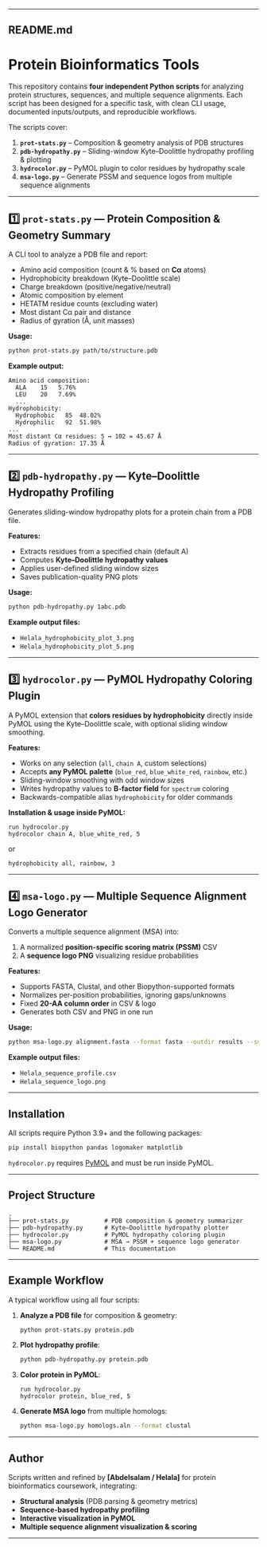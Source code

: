 
---

## README.md

# Protein Bioinformatics Tools

This repository contains **four independent Python scripts** for analyzing protein structures, sequences, and multiple sequence alignments. Each script has been designed for a specific task, with clean CLI usage, documented inputs/outputs, and reproducible workflows.

The scripts cover:

1. **`prot-stats.py`** – Composition & geometry analysis of PDB structures
2. **`pdb-hydropathy.py`** – Sliding-window Kyte–Doolittle hydropathy profiling & plotting
3. **`hydrocolor.py`** – PyMOL plugin to color residues by hydropathy scale
4. **`msa-logo.py`** – Generate PSSM and sequence logos from multiple sequence alignments

---

## 1️⃣ `prot-stats.py` — Protein Composition & Geometry Summary

A CLI tool to analyze a PDB file and report:

* Amino acid composition (count & % based on **Cα** atoms)
* Hydrophobicity breakdown (Kyte–Doolittle scale)
* Charge breakdown (positive/negative/neutral)
* Atomic composition by element
* HETATM residue counts (excluding water)
* Most distant Cα pair and distance
* Radius of gyration (Å, unit masses)

**Usage:**

```bash
python prot-stats.py path/to/structure.pdb
```

**Example output:**

```
Amino acid composition:
  ALA    15   5.76%
  LEU    20   7.69%
  ...
Hydrophobicity:
  Hydrophobic   85  48.02%
  Hydrophilic   92  51.98%
...
Most distant Cα residues: 5 ↔ 102 = 45.67 Å
Radius of gyration: 17.35 Å
```

---

## 2️⃣ `pdb-hydropathy.py` — Kyte–Doolittle Hydropathy Profiling

Generates sliding-window hydropathy plots for a protein chain from a PDB file.

**Features:**

* Extracts residues from a specified chain (default A)
* Computes **Kyte–Doolittle hydropathy values**
* Applies user-defined sliding window sizes
* Saves publication-quality PNG plots

**Usage:**

```bash
python pdb-hydropathy.py 1abc.pdb
```

**Example output files:**

* `Helala_hydrophobicity_plot_3.png`
* `Helala_hydrophobicity_plot_5.png`

---

## 3️⃣ `hydrocolor.py` — PyMOL Hydropathy Coloring Plugin

A PyMOL extension that **colors residues by hydrophobicity** directly inside PyMOL using the Kyte–Doolittle scale, with optional sliding window smoothing.

**Features:**

* Works on any selection (`all`, `chain A`, custom selections)
* Accepts **any PyMOL palette** (`blue_red`, `blue_white_red`, `rainbow`, etc.)
* Sliding-window smoothing with odd window sizes
* Writes hydropathy values to **B-factor field** for `spectrum` coloring
* Backwards-compatible alias `hydrophobicity` for older commands

**Installation & usage inside PyMOL:**

```pymol
run hydrocolor.py
hydrocolor chain A, blue_white_red, 5
```

or

```pymol
hydrophobicity all, rainbow, 3
```

---

## 4️⃣ `msa-logo.py` — Multiple Sequence Alignment Logo Generator

Converts a multiple sequence alignment (MSA) into:

1. A normalized **position-specific scoring matrix (PSSM)** CSV
2. A **sequence logo PNG** visualizing residue probabilities

**Features:**

* Supports FASTA, Clustal, and other Biopython-supported formats
* Normalizes per-position probabilities, ignoring gaps/unknowns
* Fixed **20-AA column order** in CSV & logo
* Generates both CSV and PNG in one run

**Usage:**

```bash
python msa-logo.py alignment.fasta --format fasta --outdir results --surname Helala
```

**Example output files:**

* `Helala_sequence_profile.csv`
* `Helala_sequence_logo.png`

---

## Installation

All scripts require Python 3.9+ and the following packages:

```bash
pip install biopython pandas logomaker matplotlib
```

`hydrocolor.py` requires [PyMOL](https://pymol.org) and must be run inside PyMOL.

---

## Project Structure

```
.
├── prot-stats.py          # PDB composition & geometry summarizer
├── pdb-hydropathy.py      # Kyte–Doolittle hydropathy plotter
├── hydrocolor.py          # PyMOL hydropathy coloring plugin
├── msa-logo.py            # MSA → PSSM + sequence logo generator
└── README.md              # This documentation
```

---

## Example Workflow

A typical workflow using all four scripts:

1. **Analyze a PDB file** for composition & geometry:

   ```bash
   python prot-stats.py protein.pdb
   ```

2. **Plot hydropathy profile**:

   ```bash
   python pdb-hydropathy.py protein.pdb
   ```

3. **Color protein in PyMOL**:

   ```pymol
   run hydrocolor.py
   hydrocolor protein, blue_red, 5
   ```

4. **Generate MSA logo** from multiple homologs:

   ```bash
   python msa-logo.py homologs.aln --format clustal
   ```

---

## Author

Scripts written and refined by **\[Abdelsalam / Helala]** for protein bioinformatics coursework, integrating:

* **Structural analysis** (PDB parsing & geometry metrics)
* **Sequence-based hydropathy profiling**
* **Interactive visualization in PyMOL**
* **Multiple sequence alignment visualization & scoring**

---
